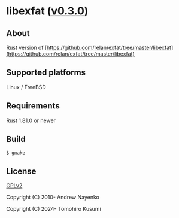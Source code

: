 libexfat ([v0.3.0](https://github.com/kusumi/libexfat/releases/tag/v0.3.0))
========

## About

Rust version of [https://github.com/relan/exfat/tree/master/libexfat](https://github.com/relan/exfat/tree/master/libexfat)

## Supported platforms

Linux / FreeBSD

## Requirements

Rust 1.81.0 or newer

## Build

    $ gmake

## License

[GPLv2](COPYING)

Copyright (C) 2010-  Andrew Nayenko

Copyright (C) 2024-  Tomohiro Kusumi

